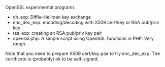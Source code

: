 OpenSSL experimental programs

* dh_exp: Diffie-Hellman key exchange
* enc_dec_exp: encoding/decoding with X509 cert/key or RSA pub/priv key
* rsa_exp: creating an RSA pub/priv key pair
* openssl.php: A simple script using OpenSSL functions in PHP. Very rough.

Note that you need to prepare X509 cert/key pair to try enc_dec_exp.
The certificate is (probably) ok to be self-signed.
